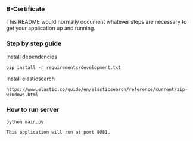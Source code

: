 ### B-Certificate


This README would normally document whatever steps are necessary to get your application up and running.


### Step by step guide ###

Install dependencies
```
pip install -r requirements/development.txt
```
Install elasticsearch
```
https://www.elastic.co/guide/en/elasticsearch/reference/current/zip-windows.html
```

### How to run server ###

```
python main.py
```

```
This application will run at port 8081.
```
